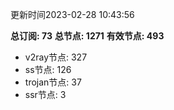 更新时间2023-02-28 10:43:56

**总订阅: 73**
**总节点: 1271**
**有效节点: 493**
- v2ray节点: 327
- ss节点: 126
- trojan节点: 37
- ssr节点: 3
